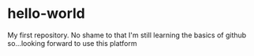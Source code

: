 # hello-world
My first repository. No shame to that
I'm still learning the basics of github so...looking forward to use this platform
